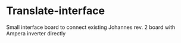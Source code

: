 # Translate-interface
Small interface board to connect existing Johannes rev. 2 board with Ampera inverter directly
